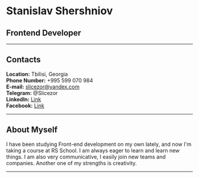 # Stanislav Shershniov

## Frontend Developer

---

## Contacts

**Location:** Tbilisi, Georgia  
**Phone Number:** +995 599 070 984  
**E-mail:** slicezor@yandex.com  
**Telegram:** @Slicezor  
**LinkedIn:** [Link](https://www.linkedin.com/in/stanislav-shershniov-b82226239)  
**Facebook:** [Link](https://www.facebook.com/profile.php?id=100080006363045&mibextid=LQQJ4d)

---
## About Myself

I have been studying Front-end development on my own lately, and now I'm taking a course at RS School. I am always eager to learn and learn new things. I am also very communicative, I easily join new teams and companies. Another one of my strengths is creativity.

---

